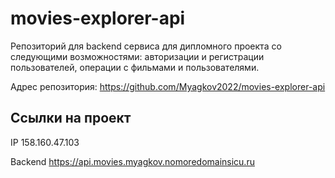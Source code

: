 # movies-explorer-api

Репозиторий для backend сервиса для дипломного проекта со следующими возможностями: авторизации и регистрации пользователей, операции с фильмами и пользователями.

Адрес репозитория: https://github.com/Myagkov2022/movies-explorer-api

## Ссылки на проект

IP 158.160.47.103

Backend https://api.movies.myagkov.nomoredomainsicu.ru
